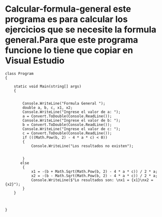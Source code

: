 # Calcular-formula-general este programa es para calcular los ejercicios que se necesite la formula general.Para que este programa funcione lo tiene que copiar en Visual Estudio






    class Program
    {
    
        static void Main(string[] args)
        {
        

            Console.WriteLine("Formula General ");
            double a, b, c, x1, x2;
            Console.WriteLine("Ingrese el valor de a: ");
            a = Convert.ToDouble(Console.ReadLine());
            Console.WriteLine("Ingrese el valor de b: ");
            b = Convert.ToDouble(Console.ReadLine());
            Console.WriteLine("Ingrese el valor de c: ");
            c = Convert.ToDouble(Console.ReadLine());
            if (((Math.Pow(b, 2) - 4 * a * c) < 0))
            {
                Console.WriteLine("Los resultados no existen");

                
            }
           else
            {
                x1 = -(b + Math.Sqrt(Math.Pow(b, 2) - 4 * a * c)) / 2 * a;
                x2 = -(b - Math.Sqrt(Math.Pow(b, 2) - 4 * a * c)) / 2 * a;
                Console.WriteLine($"Lo resultados son: \nx1 = {x1}\nx2 ={x2}");
            }
        }
     
            
        
    }






